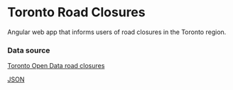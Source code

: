 # Toronto Road Closures
Angular web app that informs users of road closures in the Toronto region.

### Data source
[Toronto Open Data road closures](http://www1.toronto.ca/wps/portal/contentonly?vgnextoid=1af0e69ae554e410VgnVCM10000071d60f89RCRD&vgnextchannel=1a66e03bb8d1e310VgnVCM10000071d60f89RCRD)

[JSON](http://www1.toronto.ca/transportation/roadrestrictions/RoadRestrictions.json)
